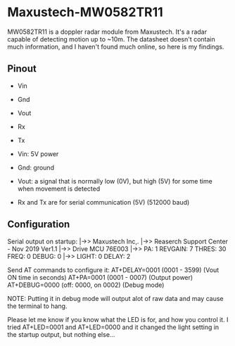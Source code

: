 # Maxustech-MW0582TR11

MW0582TR11 is a doppler radar module from Maxustech.
It's a radar capable of detecting motion up to ~10m. The datasheet doesn't contain much information, and I haven't found much online, so here is my findings.
## Pinout
- Vin
- Gnd
- Vout
- Rx
- Tx


- Vin: 5V power
- Gnd: ground
- Vout: a signal that is normally low (0V), but high (5V) for some time when movement is detected
- Rx and Tx are for serial communication (5V) (512000 baud)

## Configuration

Serial output on startup:
|->> Maxustech Inc,.
|->> Reaserch Support Center - Nov 2019  Ver1.1
|->> Drive MCU 76E003
|->> PA: 1  REVGAIN: 7  THRES: 30  FREQ: 0  DEBUG: 0 
|->> LIGHT:  0  DELAY:  2

Send AT commands to configure it:
AT+DELAY=0001 (0001 - 3599) (Vout ON time in seconds)
AT+PA=0001 (0001 - 0007) (Output power)
AT+DEBUG=0000 (off: 0000, on 0002) (Debug mode)

NOTE: Putting it in debug mode will output alot of raw data and may cause the terminal to hang.

Please let me know if you know what the LED is for, and how you control it. I tried AT+LED=0001 and AT+LED=0000 and it changed the light setting in the startup output, but nothing else...
